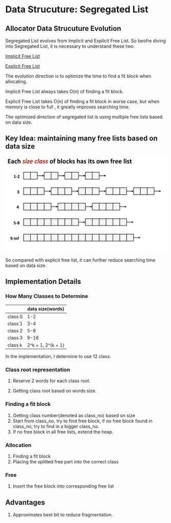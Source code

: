 # Data Strucuture: Segregated List 

## Allocator Data Strucuture Evolution
Segregated List evolves from Implicit and Explicit Free List. So beofre diving into  Segregated List, it is necessary to understand these two. 

[Implicit Free List](../implicit_free_list.md)

[Explicit Free List](./data-structure-explicit-free-list.md)

The evolution direction is to optimize the time to find a fit block when allocating. 

Implicit Free List always takes O(n) of finding a fit block. 

Explicit Free List takes O(n) of finding a fit block in worse case, but when memory is close to full , it greatly improves searching time. 

The optimized direction of segregated list is using multiple free lists based on data size. 

## Key Idea: maintaining many free lists based on data size 

![](../image/seglist.png)

So compared with explicit free list, it can further reduce searching time based on data size. 


## Implementation Details 

### How Many Classes to Determine 

||data size(words)|
|---|---|
|class 0|1-2|
|class 1|3-4|
|class 2|5-8|
|class 3|9-16|
|class k|2^k + 1, 2^(k + 1)|

In the implementation, I determine to use 12 class. 

### Class root representation 

1. Reserve 2 words for each class root. 

2. Getting class root based on words size. 

### Finding a fit block 

1. Getting class number(denoted as class_no) based on size
2. Start from class_no, try to find free block, if no free block found in class_no, try to find in a bigger class_no.
3. If no free block in all free lists, extend the heap. 

### Allocation 
1. Finding a fit block
2. Placing the splitted free part into the correct class

### Free 
1. Insert the free block into corresponding free list

## Advantages 
1. Approximates best bit to reduce fragmentation.
